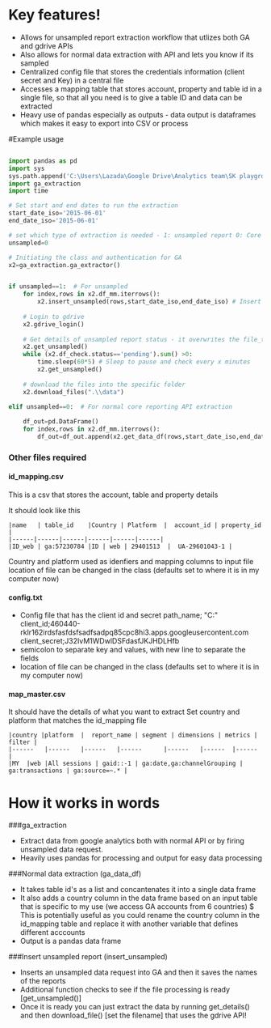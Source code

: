 # Key features!
- Allows for unsampled report extraction workflow that utlizes both GA and gdrive APIs
- Also allows for normal data extraction with API and lets you know if its sampled
- Centralized config file that stores the credentials information (client secret and Key) in a central file
- Accesses a mapping table that stores account, property and table id in a single file, so that all you need is to give a table ID and data can be extracted
- Heavy use of pandas especially as outputs - data output is dataframes which makes it easy to export into CSV or process

#Example usage

```python

import pandas as pd
import sys
sys.path.append('C:\Users\Lazada\Google Drive\Analytics team\SK playground\modules\ga_extraction')
import ga_extraction
import time

# Set start and end dates to run the extraction
start_date_iso='2015-06-01'
end_date_iso='2015-06-01'

# set which type of extraction is needed - 1: unsampled report 0: Core reporting API standard that could be sampled 
unsampled=0

# Initiating the class and authentication for GA
x2=ga_extraction.ga_extractor()  


if unsampled==1:  # For unsampled
    for index,rows in x2.df_mm.iterrows():
        x2.insert_unsampled(rows,start_date_iso,end_date_iso) # Insert unsampled report for each row of the dataframe
    
    # Login to gdrive
    x2.gdrive_login()
    
    # Get details of unsampled report status - it overwrites the file_tracker.csv file with the status and file_id
    x2.get_unsampled()
    while (x2.df_check.status=='pending').sum() >0:
        time.sleep(60*5) # Sleep to pause and check every x minutes
        x2.get_unsampled()
    
    # download the files into the specific folder     
    x2.download_files(".\\data")

elif unsampled==0:  # For normal core reporting API extraction
    
    df_out=pd.DataFrame()
    for index,rows in x2.df_mm.iterrows():
        df_out=df_out.append(x2.get_data_df(rows,start_date_iso,end_date_iso))

```

### Other files required
#### id_mapping.csv
This is a csv that stores the account, table and property details

It should look like this
```
|name   | table_id    |Country | Platform  |  account_id | property_id |
|------|------|------|------|------|------|
|ID_web | ga:57230784 |ID | web | 29401513  |  UA-29601043-1 |
```
Country and platform used as idenfiers and mapping columns to input file
location of file can be changed in the class (defaults set to where it is in my computer now)

#### config.txt
- Config file that has the client id and secret
path_name; "C:\"
client_id;460440-rklr162irdsfasfdsfsadfsadpq85cpc8hi3.apps.googleusercontent.com
client_secret;J32IvM1WDwlDSFdasfJKJHDLHfb
- semicolon to separate key and values, with new line to separate the fields
- location of file can be changed in the class (defaults set to where it is in my computer now)

#### map_master.csv
It should have the details of what you want to extract
Set country and platform that matches the id_mapping file
```
|country |platform  |  report_name | segment | dimensions | metrics | filter |
|------   |------   |------   |------      |------   |------  |------  |
|MY  |web |All sessions | gaid::-1 | ga:date,ga:channelGrouping | ga:transactions | ga:source=~.* |
```

# How it works in words
###ga_extraction
- Extract data from google analytics both with normal API or by firing unsampled data request.
- Heavily uses pandas for processing and output for easy data processing

###Normal data extraction (ga_data_df)
- It takes table id's as a list and concantenates it into a single data frame
- It also adds a country column in the data frame based on an input table that is specific to my use (we access GA accounts from 6 countries)
  $ This is potentially useful as you could rename the country column in the id_mapping table and replace it with another variable that defines different acccounts
- Output is a pandas data frame

###Insert unsampled report (insert_unsampled)
- Inserts an unsampled data request into GA and then it saves the names of the reports
- Additional function checks to see if the file processing is ready [get_unsampled()] 
- Once it is ready you can just extract the data by running get_details() and then download_file() [set the filename] that uses the gdrive API!

